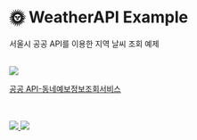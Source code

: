 # :sun_with_face: WeatherAPI Example

서울시 공공 API를 이용한 지역 날씨 조회 예제

</br>

<kbd>
  <img src="https://user-images.githubusercontent.com/19161231/47702006-02b1a300-dc5f-11e8-9223-ada8af453e87.png">
</kbd>

<a href="https://www.data.go.kr/dataset/15000099/openapi.do">공공 API-동네예보정보조회서비스</a>


</br> 
</br> 
<a href="mailto:dydtjr1994@gmail.com" target="_blank">
  <img 
src="https://img.shields.io/badge/E--mail-Yongseok%20choi-yellow.svg">
</a>
<a href="https://blog.naver.com/cys_star" target="_blank">
  <img 
src="https://img.shields.io/badge/Blog-cys__star%27s%20Blog-blue.svg">
</a>

